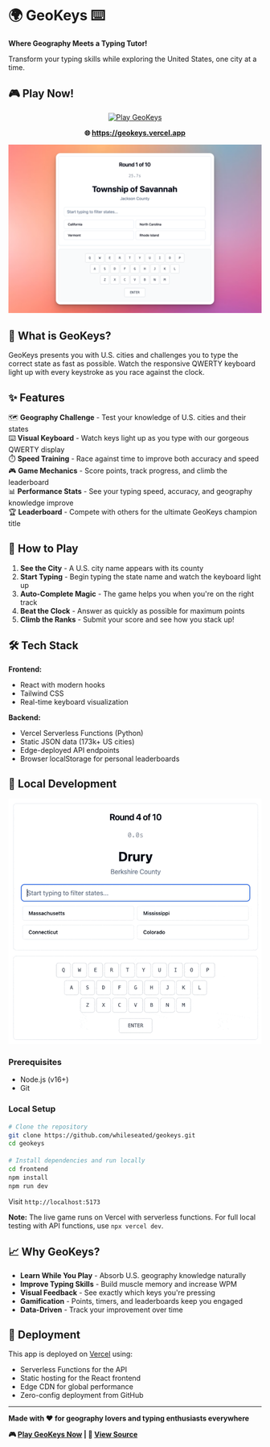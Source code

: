 # 🌍 GeoKeys ⌨️

**Where Geography Meets a Typing Tutor!**

Transform your typing skills while exploring the United States, one city at a time. 

## 🎮 Play Now!

<p align="center">
  <a href="https://geokeys.vercel.app" target="_blank">
    <img src="https://img.shields.io/badge/🎮%20Play%20GeoKeys-Live%20Game-blue?style=for-the-badge&color=4F46E5" alt="Play GeoKeys"/>
  </a>
</p>

<p align="center">
  <strong>🌐 <a href="https://geokeys.vercel.app">https://geokeys.vercel.app</a></strong>
</p>

<p align="center">
  <img src="img/02.png" alt="Screenshot" width="600"/>
</p>

## 🎯 What is GeoKeys?

GeoKeys presents you with U.S. cities and challenges you to type the correct state as fast as possible. Watch the responsive QWERTY keyboard light up with every keystroke as you race against the clock.

## ✨ Features

🗺️ **Geography Challenge** - Test your knowledge of U.S. cities and their states  
⌨️ **Visual Keyboard** - Watch keys light up as you type with our gorgeous QWERTY display  
⏱️ **Speed Training** - Race against time to improve both accuracy and speed  
🎮 **Game Mechanics** - Score points, track progress, and climb the leaderboard  
📊 **Performance Stats** - See your typing speed, accuracy, and geography knowledge improve  
🏆 **Leaderboard** - Compete with others for the ultimate GeoKeys champion title  

## 🚀 How to Play

1. **See the City** - A U.S. city name appears with its county
2. **Start Typing** - Begin typing the state name and watch the keyboard light up
3. **Auto-Complete Magic** - The game helps you when you're on the right track
4. **Beat the Clock** - Answer as quickly as possible for maximum points
5. **Climb the Ranks** - Submit your score and see how you stack up!

## 🛠️ Tech Stack

**Frontend:**
- React with modern hooks
- Tailwind CSS
- Real-time keyboard visualization

**Backend:**
- Vercel Serverless Functions (Python)
- Static JSON data (173k+ US cities)
- Edge-deployed API endpoints
- Browser localStorage for personal leaderboards

## 🏁 Local Development

<p align="center">
  <img src="img/game_play.gif" alt="Screenshot" width="600"/>
</p>

### Prerequisites
- Node.js (v16+)
- Git

### Local Setup

```bash
# Clone the repository
git clone https://github.com/whileseated/geokeys.git
cd geokeys

# Install dependencies and run locally
cd frontend
npm install
npm run dev
```

Visit `http://localhost:5173` 

**Note:** The live game runs on Vercel with serverless functions. For full local testing with API functions, use `npx vercel dev`. 

## 📈 Why GeoKeys?

- **Learn While You Play** - Absorb U.S. geography knowledge naturally
- **Improve Typing Skills** - Build muscle memory and increase WPM
- **Visual Feedback** - See exactly which keys you're pressing
- **Gamification** - Points, timers, and leaderboards keep you engaged
- **Data-Driven** - Track your improvement over time

## 🚀 Deployment

This app is deployed on [Vercel](https://vercel.com) using:
- Serverless Functions for the API
- Static hosting for the React frontend  
- Edge CDN for global performance
- Zero-config deployment from GitHub

---

**Made with ❤️ for geography lovers and typing enthusiasts everywhere**

**🎮 [Play GeoKeys Now](https://geokeys.vercel.app) | 🐙 [View Source](https://github.com/whileseated/geokeys)**